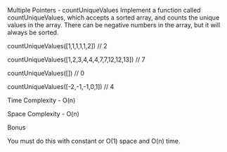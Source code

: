 Multiple Pointers - countUniqueValues
Implement a function called countUniqueValues, which accepts a sorted array, and counts the unique values in the array. There can be negative numbers in the array, but it will always be sorted.

countUniqueValues([1,1,1,1,1,2]) // 2

countUniqueValues([1,2,3,4,4,4,7,7,12,12,13]) // 7

countUniqueValues([]) // 0

countUniqueValues([-2,-1,-1,0,1]) // 4

Time Complexity - O(n)

Space Complexity - O(n)

Bonus

You must do this with constant or O(1) space and O(n) time.
